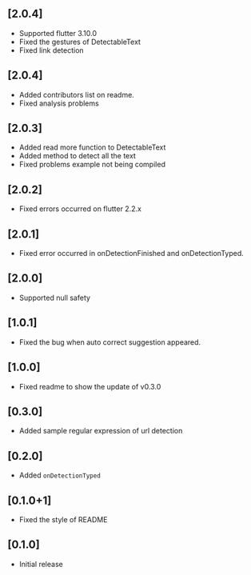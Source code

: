## [2.0.4]
- Supported flutter 3.10.0
- Fixed the gestures of DetectableText
- Fixed link detection

## [2.0.4]
- Added contributors list on readme.
- Fixed analysis problems

## [2.0.3] 
- Added read more function to DetectableText
- Added method to detect all the text
- Fixed problems example not being compiled

## [2.0.2] 
- Fixed errors occurred on flutter 2.2.x

## [2.0.1] 
- Fixed error occurred in onDetectionFinished and onDetectionTyped.

## [2.0.0] 
- Supported null safety

## [1.0.1] 
- Fixed the bug when auto correct suggestion appeared.

## [1.0.0] 
- Fixed readme to show the update of v0.3.0

## [0.3.0] 
- Added sample regular expression of url detection

## [0.2.0] 
- Added `onDetectionTyped`

## [0.1.0+1] 
- Fixed the style of README

## [0.1.0] 
- Initial release

